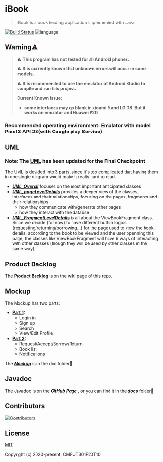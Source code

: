 # iBook

> iBook is a book lending application implemented with Java

[![Build Status](https://travis-ci.com/CMPUT301F20T10/iBook.svg?branch=main)](https://travis-ci.com/CMPUT301F20T10/iBook) ![language](https://img.shields.io/badge/language-java-orange.svg)

## Warning:warning:

> :warning: **This program has not tested for all Android phones.**
>
> :warning: **It is currently known that unknown errors will occur in some models.**
>
> :warning: **It is recommended to use the emulator of Android Studio to compile and run this project.**
>
> **Current Known issue:**
>
> * **some interfaces may go blank in xioami 9 and LG G8. But it works on emulator and Huawei P20**

### Recommended operating environment: Emulator with model Pixel 3 API 28(with Google play Service)



## UML

### Note: The [UML](.doc/UML_Updated.png) has been updated for the Final Checkpoint

The UML is devided into 3 parts, since it's too complicated that having them in one single diagram would make it really hard to read.

* ***[UML_Overall](./doc/UML_Overall.png)*** focuses on the most important anticipated classes
* ***[UML_pageLevelDetails](./doc/UML_pageLevelDetails.png)*** provides a deeper view of the classes, interfaces and their relationships, focusing on the pages, fragments and their relationships
  * how they communicate with/generate other pages
  * how they interact with the databse
* ***[UML_FragmentLevelDetails](./doc/UML_FragmentLevelDetails.png)*** is all about the ViewBookFragment class.
  Since we decide (for now) to have different button logics (requesting/returning/borrowing...) for the page used to view the book details, according to the book to be viewed and the user openning this page, the classes like ViewBookFragment will have 6 ways of interacting with other classes (though they will be used by other classes in the same way).

## Product Backlog

The **[Product Backlog](https://github.com/CMPUT301F20T10/iBook/wiki)** is on the wiki page of this repo.

## Mockup

The Mockup has two parts:

* **[Part 1](./doc/Login,%20Search%20and%20Me.png):**
  * Login in
  * Sign up
  * Search
  * View/Edit Profile
* **[Part 2](./doc/Request,%20Accept,%20borrow%20and%20Return.png):**
  * Request/Accept/Borrow/Return
  * Book list
  * Notifications

The ***[Mockup](./doc/)*** is in the doc folder📂

## Javadoc
The Javadoc is on the ***[GitHub Page](https://cmput301f20t10.github.io/iBook/)*** , or you can find it in the ***[docs](./docs/)*** folder📂

## Contributors

[![Contributors](https://contributors-img.web.app/image?repo=CMPUT301F20T10/iBook)](https://github.com/CMPUT301F20T10/iBook/graphs/contributors)

## License

[MIT](https://opensource.org/licenses/MIT)

Copyright (c) 2020-present, CMPUT301F20T10
